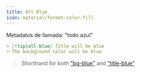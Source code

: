 ```yaml
---
title: All Blue
icon: material/format-color-fill
---
```


Metadatos de llamada: "todo azul"

```md
> [!tip|all-blue] Title will be blue
> The background color will be blue
```
> Shorthand for both ["bg-blue"](。/bg-styling/page-2.md) and ["title-blue"](。/title-styling/page-2.md)